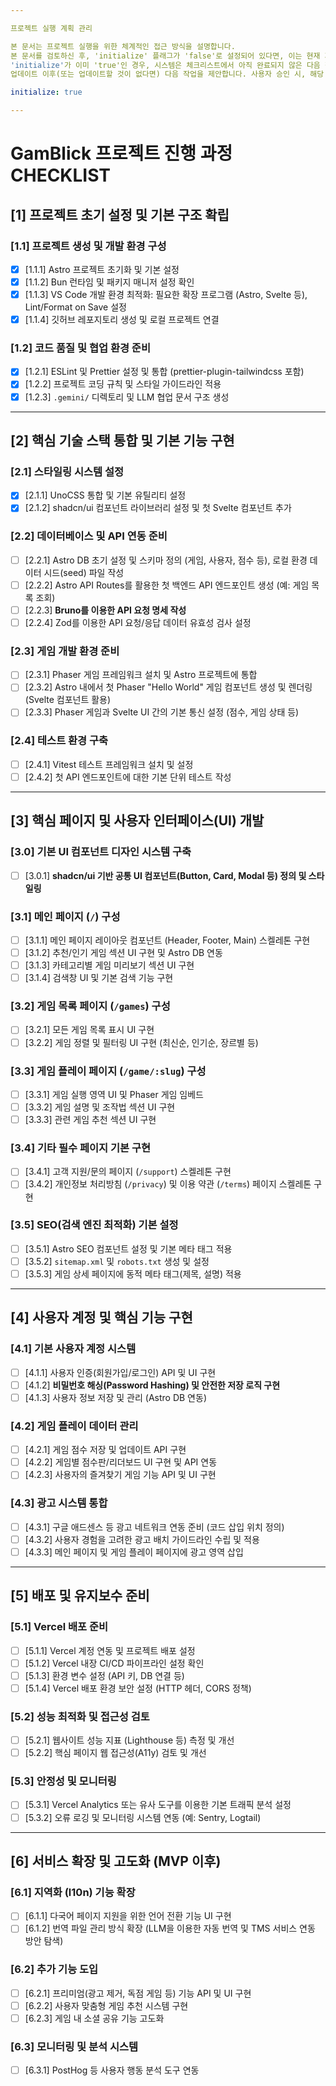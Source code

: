 ```yaml
---

프로젝트 실행 계획 관리

본 문서는 프로젝트 실행을 위한 체계적인 접근 방식을 설명합니다.
본 문서를 검토하신 후, 'initialize' 플래그가 'false'로 설정되어 있다면, 이는 현재 계획이 템플릿임을 의미합니다. 프로젝트의 특정 요구사항에 맞게 이 템플릿을 재구성하신 다음, 'initialize' 값을 'true'로 변경해 주십시오.
'initialize'가 이미 'true'인 경우, 시스템은 체크리스트에서 아직 완료되지 않은 다음 작업을 제안하기 전 개선이 필요한 부분을 업데이트합니다. 
업데이트 이후(또는 업데이트할 것이 없다면) 다음 작업을 제안합니다. 사용자 승인 시, 해당 작업은 완료([X])로 표시되며 실행이 진행됩니다.

initialize: true

---
```


# GamBlick 프로젝트 진행 과정 CHECKLIST

## [1] 프로젝트 초기 설정 및 기본 구조 확립

### [1.1] 프로젝트 생성 및 개발 환경 구성

- [x] [1.1.1] Astro 프로젝트 초기화 및 기본 설정
- [x] [1.1.2] Bun 런타임 및 패키지 매니저 설정 확인
- [x] [1.1.3] VS Code 개발 환경 최적화: 필요한 확장 프로그램 (Astro, Svelte 등), Lint/Format on Save 설정
- [x] [1.1.4] 깃허브 레포지토리 생성 및 로컬 프로젝트 연결

### [1.2] 코드 품질 및 협업 환경 준비

- [x] [1.2.1] ESLint 및 Prettier 설정 및 통합 (prettier-plugin-tailwindcss 포함)
- [x] [1.2.2] 프로젝트 코딩 규칙 및 스타일 가이드라인 적용
- [x] [1.2.3] `.gemini/` 디렉토리 및 LLM 협업 문서 구조 생성

***

## [2] 핵심 기술 스택 통합 및 기본 기능 구현

### [2.1] 스타일링 시스템 설정

- [x] [2.1.1] UnoCSS 통합 및 기본 유틸리티 설정
- [x] [2.1.2] shadcn/ui 컴포넌트 라이브러리 설정 및 첫 Svelte 컴포넌트 추가

### [2.2] 데이터베이스 및 API 연동 준비

- [ ] [2.2.1] Astro DB 초기 설정 및 스키마 정의 (게임, 사용자, 점수 등), 로컬 환경 데이터 시드(seed) 파일 작성
- [ ] [2.2.2] Astro API Routes를 활용한 첫 백엔드 API 엔드포인트 생성 (예: 게임 목록 조회)
- [ ] [2.2.3] **Bruno를 이용한 API 요청 명세 작성**
- [ ] [2.2.4] Zod를 이용한 API 요청/응답 데이터 유효성 검사 설정

### [2.3] 게임 개발 환경 준비

- [ ] [2.3.1] Phaser 게임 프레임워크 설치 및 Astro 프로젝트에 통합
- [ ] [2.3.2] Astro 내에서 첫 Phaser "Hello World" 게임 컴포넌트 생성 및 렌더링 (Svelte 컴포넌트 활용)
- [ ] [2.3.3] Phaser 게임과 Svelte UI 간의 기본 통신 설정 (점수, 게임 상태 등)

### [2.4] 테스트 환경 구축

- [ ] [2.4.1] Vitest 테스트 프레임워크 설치 및 설정
- [ ] [2.4.2] 첫 API 엔드포인트에 대한 기본 단위 테스트 작성

***

## [3] 핵심 페이지 및 사용자 인터페이스(UI) 개발

### [3.0] 기본 UI 컴포넌트 디자인 시스템 구축

- [ ] [3.0.1] **shadcn/ui 기반 공통 UI 컴포넌트(Button, Card, Modal 등) 정의 및 스타일링**

### [3.1] 메인 페이지 (`/`) 구성

- [ ] [3.1.1] 메인 페이지 레이아웃 컴포넌트 (Header, Footer, Main) 스켈레톤 구현
- [ ] [3.1.2] 추천/인기 게임 섹션 UI 구현 및 Astro DB 연동
- [ ] [3.1.3] 카테고리별 게임 미리보기 섹션 UI 구현
- [ ] [3.1.4] 검색창 UI 및 기본 검색 기능 구현

### [3.2] 게임 목록 페이지 (`/games`) 구성

- [ ] [3.2.1] 모든 게임 목록 표시 UI 구현
- [ ] [3.2.2] 게임 정렬 및 필터링 UI 구현 (최신순, 인기순, 장르별 등)

### [3.3] 게임 플레이 페이지 (`/game/:slug`) 구성

- [ ] [3.3.1] 게임 실행 영역 UI 및 Phaser 게임 임베드
- [ ] [3.3.2] 게임 설명 및 조작법 섹션 UI 구현
- [ ] [3.3.3] 관련 게임 추천 섹션 UI 구현

### [3.4] 기타 필수 페이지 기본 구현

- [ ] [3.4.1] 고객 지원/문의 페이지 (`/support`) 스켈레톤 구현
- [ ] [3.4.2] 개인정보 처리방침 (`/privacy`) 및 이용 약관 (`/terms`) 페이지 스켈레톤 구현

### [3.5] SEO(검색 엔진 최적화) 기본 설정

- [ ] [3.5.1] Astro SEO 컴포넌트 설정 및 기본 메타 태그 적용
- [ ] [3.5.2] `sitemap.xml` 및 `robots.txt` 생성 및 설정
- [ ] [3.5.3] 게임 상세 페이지에 동적 메타 태그(제목, 설명) 적용

***

## [4] 사용자 계정 및 핵심 기능 구현

### [4.1] 기본 사용자 계정 시스템

- [ ] [4.1.1] 사용자 인증(회원가입/로그인) API 및 UI 구현
- [ ] [4.1.2] **비밀번호 해싱(Password Hashing) 및 안전한 저장 로직 구현**
- [ ] [4.1.3] 사용자 정보 저장 및 관리 (Astro DB 연동)

### [4.2] 게임 플레이 데이터 관리

- [ ] [4.2.1] 게임 점수 저장 및 업데이트 API 구현
- [ ] [4.2.2] 게임별 점수판/리더보드 UI 구현 및 API 연동
- [ ] [4.2.3] 사용자의 즐겨찾기 게임 기능 API 및 UI 구현

### [4.3] 광고 시스템 통합

- [ ] [4.3.1] 구글 애드센스 등 광고 네트워크 연동 준비 (코드 삽입 위치 정의)
- [ ] [4.3.2] 사용자 경험을 고려한 광고 배치 가이드라인 수립 및 적용
- [ ] [4.3.3] 메인 페이지 및 게임 플레이 페이지에 광고 영역 삽입

***

## [5] 배포 및 유지보수 준비

### [5.1] Vercel 배포 준비

- [ ] [5.1.1] Vercel 계정 연동 및 프로젝트 배포 설정
- [ ] [5.1.2] Vercel 내장 CI/CD 파이프라인 설정 확인
- [ ] [5.1.3] 환경 변수 설정 (API 키, DB 연결 등)
- [ ] [5.1.4] Vercel 배포 환경 보안 설정 (HTTP 헤더, CORS 정책)

### [5.2] 성능 최적화 및 접근성 검토

- [ ] [5.2.1] 웹사이트 성능 지표 (Lighthouse 등) 측정 및 개선
- [ ] [5.2.2] 핵심 페이지 웹 접근성(A11y) 검토 및 개선

### [5.3] 안정성 및 모니터링

- [ ] [5.3.1] Vercel Analytics 또는 유사 도구를 이용한 기본 트래픽 분석 설정
- [ ] [5.3.2] 오류 로깅 및 모니터링 시스템 연동 (예: Sentry, Logtail)

***

## [6] 서비스 확장 및 고도화 (MVP 이후)

### [6.1] 지역화 (l10n) 기능 확장

- [ ] [6.1.1] 다국어 페이지 지원을 위한 언어 전환 기능 UI 구현
- [ ] [6.1.2] 번역 파일 관리 방식 확장 (LLM을 이용한 자동 번역 및 TMS 서비스 연동 방안 탐색)

### [6.2] 추가 기능 도입

- [ ] [6.2.1] 프리미엄(광고 제거, 독점 게임 등) 기능 API 및 UI 구현
- [ ] [6.2.2] 사용자 맞춤형 게임 추천 시스템 구현
- [ ] [6.2.3] 게임 내 소셜 공유 기능 고도화

### [6.3] 모니터링 및 분석 시스템

- [ ] [6.3.1] PostHog 등 사용자 행동 분석 도구 연동
